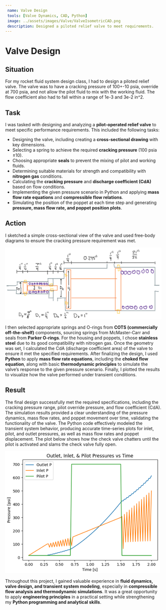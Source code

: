 ```yaml
---
 name: Valve Design
 tools: [Valve Dynamics, CAD, Python]
 image: ../assets/images/Valve/ValveIsometricCAD.png
 description: Designed a piloted relief valve to meet requirements.
---
```


# Valve Design

## Situation

For my rocket fluid system design class, I had to design a piloted relief valve. The valve was to have a cracking pressure of 100+-10 psia, override at 700 psia, and not allow the pilot fluid to mix with the working fluid. The flow coefficient also had to fall within a range of 1e-3 and 3e-2 in^2.

## Task  
I was tasked with designing and analyzing a **pilot-operated relief valve** to meet specific performance requirements. This included the following tasks:

- Designing the valve, including creating a **cross-sectional drawing** with key dimensions.
- Selecting a spring to achieve the required **cracking pressure** (100 psia ±10).
- Choosing appropriate **seals** to prevent the mixing of pilot and working fluids.
- Determining suitable materials for strength and compatibility with **nitrogen gas** conditions.
- Calculating the **cracking pressure** and **discharge coefficient (CdA)** based on flow conditions.
- Implementing the given pressure scenario in Python and applying **mass flow rate equations** and **compressible flow relations**.
- Simulating the position of the poppet at each time step and generating **pressure, mass flow rate, and poppet position plots**.



## Action

I sketched a simple cross-sectional view of the valve and used free-body diagrams to ensure the cracking pressure requirement was met. 

<img src="../assets/images/Valve/ValveCrossSectionSketch.png" alt="Cross sectional sketch of valve with dimensions" width=600> 

I then selected appropriate springs and O-rings from **COTS (commercially off-the-shelf)** components, sourcing springs from McMaster-Carr and seals from **Parker O-rings**. For the housing and poppets, I chose **stainless steel** due to its good compatibility with nitrogen gas. Once the geometry was set, I calculated the CdA (discharge coefficient area) of the valve to ensure it met the specified requirements. After finalizing the design, I used **Python** to apply **mass flow rate equations**, including the **choked flow equation**, along with basic **thermodynamic principles** to simulate the valve’s response to the given pressure scenario. Finally, I plotted the results to visualize how the valve performed under transient conditions.  

## Result

The final design successfully met the required specifications, including the cracking pressure range, pilot override pressure, and flow coefficient (CdA). The simulation results provided a clear understanding of the pressure dynamics, mass flow rates, and poppet movement over time, validating the functionality of the valve. The Python code effectively modeled the transient system behavior, producing accurate time-series plots for inlet, pilot, and outlet pressures, as well as mass flow rates and poppet displacement. The plot below shows how the check valve chatters until the pilot is activated and slams the check valve fully open.

<img src="../assets/images/Valve/PressuresPlot.png" alt="Plot of Outlet, Inlet, and Pilot Pressures vs Time" width=500> 

Throughout this project, I gained valuable experience in **fluid dynamics, valve design, and transient system modeling**, especially in **compressible flow analysis and thermodynamic simulations**. It was a great opportunity to apply **engineering principles** in a practical setting while strengthening my **Python programming and analytical skills**.